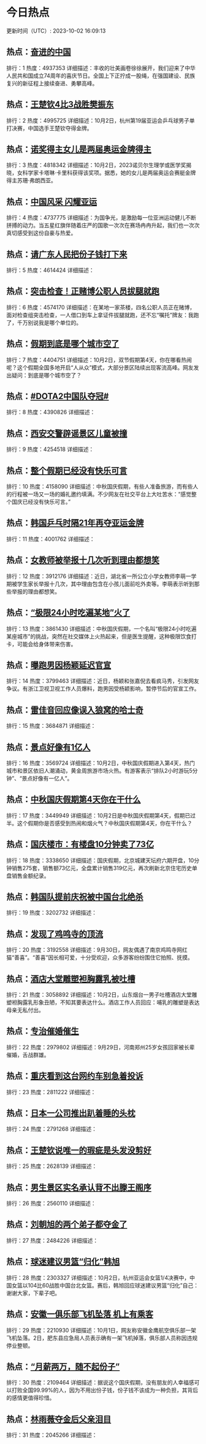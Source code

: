 # 今日热点

更新时间（UTC）: 2023-10-02 16:09:13

## 热点：[奋进的中国](https://cn.bing.com/search?q=奋进的中国)
排行：1
热度：4937353
详细描述：丰收的壮美画卷徐徐展开，我们迎来了中华人民共和国成立74周年的喜庆节日。全国上下正拧成一股绳，在强国建设、民族复兴的新征程上接续奋进、勇攀高峰。

## 热点：[王楚钦4比3战胜樊振东](https://cn.bing.com/search?q=王楚钦4比3战胜樊振东)
排行：2
热度：4995725
详细描述：10月2日，杭州第19届亚运会乒乓球男子单打决赛，中国选手王楚钦夺得金牌。

## 热点：[诺奖得主女儿是两届奥运金牌得主](https://cn.bing.com/search?q=诺奖得主女儿是两届奥运金牌得主)
排行：3
热度：4818342
详细描述：10月2日，2023诺贝尔生理学或医学奖揭晓，女科学家卡塔琳·卡里科获得该奖项。据悉，她的女儿是两届奥运会赛艇金牌得主苏珊·弗朗西亚。

## 热点：[中国风采 闪耀亚运](https://cn.bing.com/search?q=中国风采闪耀亚运)
排行：4
热度：4737775
详细描述：为国争光，是激励每一位亚洲运动健儿不断拼搏的动力。当五星红旗伴随着庄严的国歌一次次在赛场冉冉升起，我们也一次次真切感受到这份自豪与热爱。

## 热点：[请广东人民把份子钱打下来](https://cn.bing.com/search?q=请广东人民把份子钱打下来)
排行：5
热度：4614424
详细描述：

## 热点：[突击检查！正赌博公职人员拔腿就跑](https://cn.bing.com/search?q=突击检查！正赌博公职人员拔腿就跑)
排行：6
热度：4574170
详细描述：在某地一家茶楼，四名公职人员正在赌博，面对检查组突击检查，一人借口到车上拿证件拔腿就跑，还不忘“嘱托”牌友：我跑了，千万别说我是哪个单位的。

## 热点：[假期到底是哪个城市空了](https://cn.bing.com/search?q=假期到底是哪个城市空了)
排行：7
热度：4404751
详细描述：10月2日，双节假期第4天，你在哪看热闹呢？这个假期全国多地开启“人从众”模式，大部分景区陆续出现客流高峰。网友发出疑问：到底是哪个城市空了？

## 热点：[#DOTA2中国队夺冠#](https://cn.bing.com/search?q=#DOTA2中国队夺冠#)
排行：8
热度：4390826
详细描述：

## 热点：[西安交警辟谣景区儿童被撞](https://cn.bing.com/search?q=西安交警辟谣景区儿童被撞)
排行：9
热度：4254518
详细描述：

## 热点：[整个假期已经没有快乐可言](https://cn.bing.com/search?q=整个假期已经没有快乐可言)
排行：10
热度：4158090
详细描述：中秋国庆假期，有些人准备旅游，而有些人的行程被一场又一场的婚礼邀约填满。不少网友在社交平台上大吐苦水：“感觉整个国庆已经没有快乐可言。”

## 热点：[韩国乒乓时隔21年再夺亚运金牌](https://cn.bing.com/search?q=韩国乒乓时隔21年再夺亚运金牌)
排行：11
热度：4001762
详细描述：

## 热点：[女教师被举报十几次听到理由都想笑](https://cn.bing.com/search?q=女教师被举报十几次听到理由都想笑)
排行：12
热度：3912176
详细描述：近日，湖北省一所公立小学女教师李萌一学期被学生家长举报十几次，其中理由包含在小孩儿面前吃外卖等。李萌表示听到那些举报的理由都想笑。

## 热点：[“极限24小时吃遍某地”火了](https://cn.bing.com/search?q=“极限24小时吃遍某地”火了)
排行：13
热度：3861430
详细描述：中秋国庆假期，一个名叫“极限24小时吃遍某座城市”的挑战，突然在社交媒体上火热起来，但是医生提醒，这种极限饮食打卡，可能会给身体带来伤害。

## 热点：[曝跑男因杨颖延迟官宣](https://cn.bing.com/search?q=曝跑男因杨颖延迟官宣)
排行：14
热度：3799463
详细描述：近日，杨颖和张嘉倪去看疯马秀，引发网友争议。有浙江卫视卫视工作人员爆料，跑男因受杨颖影响，暂停节后的官宣工作。

## 热点：[雷佳音回应像误入狼窝的哈士奇](https://cn.bing.com/search?q=雷佳音回应像误入狼窝的哈士奇)
排行：15
热度：3684871
详细描述：

## 热点：[景点好像有1亿人](https://cn.bing.com/search?q=景点好像有1亿人)
排行：16
热度：3569724
详细描述：10月2日，中秋国庆假期进入第4天，热门城市和景区依旧人潮涌动，黄金周旅游市场火热。有游客表示“排队2小时游玩5分钟”、“景点好像有一亿人”。

## 热点：[中秋国庆假期第4天你在干什么](https://cn.bing.com/search?q=中秋国庆假期第4天你在干什么)
排行：17
热度：3449949
详细描述：10月2日是中秋国庆假期第4天，假期已过半。这个假期你是否感受到热闹和烟火气？中秋国庆假期第4天，你在干什么？

## 热点：[国庆楼市：有楼盘10分钟卖了73亿](https://cn.bing.com/search?q=国庆楼市：有楼盘10分钟卖了73亿)
排行：18
热度：3338650
详细描述：国庆假期，北京城建天坛府六期开盘，10分钟销售275套，销售额73亿元，全盘累计销售319亿元，再次刷新北京住宅历史单盘销售金额纪录。

## 热点：[韩国队提前庆祝被中国台北绝杀](https://cn.bing.com/search?q=韩国队提前庆祝被中国台北绝杀)
排行：19
热度：3202732
详细描述：

## 热点：[发现了鸡鸣寺的顶流](https://cn.bing.com/search?q=发现了鸡鸣寺的顶流)
排行：20
热度：3192558
详细描述：9月30日，网友偶遇了南京鸡鸣寺网红猫“善喜”。“善喜”因长相可爱，十分受欢迎，众多游客纷纷围住它拍照、抚摸。

## 热点：[酒店大堂雕塑袒胸露乳被吐槽](https://cn.bing.com/search?q=酒店大堂雕塑袒胸露乳被吐槽)
排行：21
热度：3058892
详细描述：10月2日，山东烟台一男子吐槽酒店大堂雕塑袒胸露乳形象丑陋，不知其要表达什么。酒店工作人员回应：哺乳的雕塑是表达母亲无私付出。

## 热点：[专治催婚催生](https://cn.bing.com/search?q=专治催婚催生)
排行：22
热度：2979802
详细描述：9月29日，河南郑州25岁女孩回家被长辈催婚，舌战群雄。

## 热点：[重庆看到这台网约车别急着投诉](https://cn.bing.com/search?q=重庆看到这台网约车别急着投诉)
排行：23
热度：2811222
详细描述：

## 热点：[日本一公司推出趴着睡的头枕](https://cn.bing.com/search?q=日本一公司推出趴着睡的头枕)
排行：24
热度：2791268
详细描述：

## 热点：[王楚钦说唯一的瑕疵是头发没剪好](https://cn.bing.com/search?q=王楚钦说唯一的瑕疵是头发没剪好)
排行：25
热度：2628139
详细描述：

## 热点：[男生景区实名承认背不出滕王阁序](https://cn.bing.com/search?q=男生景区实名承认背不出滕王阁序)
排行：26
热度：2560110
详细描述：

## 热点：[刘朝旭的两个弟子都夺金了](https://cn.bing.com/search?q=刘朝旭的两个弟子都夺金了)
排行：27
热度：2484226
详细描述：

## 热点：[球迷建议男篮“归化”韩旭](https://cn.bing.com/search?q=球迷建议男篮“归化”韩旭)
排行：28
热度：2303327
详细描述：10月2日，杭州亚运会女篮1/4决赛中，中国女篮以104比60战胜中国台北女篮。赛后，韩旭回应球迷建议男篮“归化”自己：谢谢大家，下辈子吧。

## 热点：[安徽一俱乐部飞机坠落 机上有乘客](https://cn.bing.com/search?q=安徽一俱乐部飞机坠落机上有乘客)
排行：29
热度：2210930
详细描述：10月1日，网友称安徽金鹰航空俱乐部一架飞机坠落。2日，肥东县应急局人员表示确有一架飞机掉落，俱乐部人员称因违规停业整顿。

## 热点：[“月薪两万，随不起份子”](https://cn.bing.com/search?q=“月薪两万，随不起份子”)
排行：30
热度：2109464
详细描述：据说这个国庆假期，没有朋友的人幸福感可以打败全国99.99%的人，因为不用出份子钱，份子钱不该成为一种负担，其背后的感情更值得珍惜。

## 热点：[林雨薇夺金后父亲泪目](https://cn.bing.com/search?q=林雨薇夺金后父亲泪目)
排行：31
热度：2045266
详细描述：

